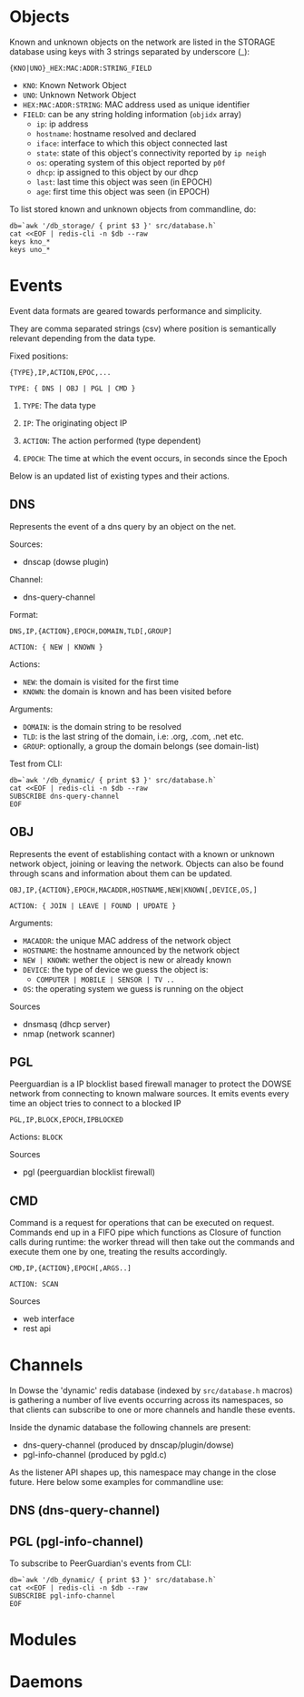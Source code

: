 # Objects

Known and unknown objects on the network are listed in the STORAGE
database using keys with 3 strings separated by underscore (_):

```
{KNO|UNO}_HEX:MAC:ADDR:STRING_FIELD
```

 - `KNO`: Known Network Object
 - `UNO`: Unknown Network Object
 - `HEX:MAC:ADDR:STRING`: MAC address used as unique identifier
 - `FIELD`: can be any string holding information (`objidx` array)
   - `ip`: ip address
   - `hostname`: hostname resolved and declared
   - `iface`: interface to which this object connected last
   - `state`: state of this object's connectivity reported by `ip neigh`
   - `os`: operating system of this object reported by `p0f`
   - `dhcp`: ip assigned to this object by our dhcp
   - `last`: last time this object was seen (in EPOCH)
   - `age`: first time this object was seen (in EPOCH)

To list stored known and unknown objects from commandline, do:

```
db=`awk '/db_storage/ { print $3 }' src/database.h`
cat <<EOF | redis-cli -n $db --raw
keys kno_*
keys uno_*
```

# Events

Event data formats are geared towards performance and simplicity.

They are comma separated strings (csv) where position is semantically
relevant depending from the data type.

Fixed positions:
```
{TYPE},IP,ACTION,EPOC,...

TYPE: { DNS | OBJ | PGL | CMD }
```

 1. `TYPE`: The data type

 2. `IP`: The originating object IP

 3. `ACTION`: The action performed (type dependent)

 4. `EPOCH`: The time at which the event occurs, in seconds since the Epoch

Below is an updated list of existing types and their actions.

## DNS

Represents the event of a dns query by an object on the net.

Sources:
- dnscap (dowse plugin)

Channel:
- dns-query-channel

Format:

```
DNS,IP,{ACTION},EPOCH,DOMAIN,TLD[,GROUP]

ACTION: { NEW | KNOWN }
```

Actions:
- `NEW`: the domain is visited for the first time
- `KNOWN`: the domain is known and has been visited before

Arguments:
- `DOMAIN`: is the domain string to be resolved
- `TLD`: is the last string of the domain, i.e: .org, .com, .net etc.
- `GROUP`: optionally, a group the domain belongs (see domain-list)

Test from CLI:
```shell
db=`awk '/db_dynamic/ { print $3 }' src/database.h`
cat <<EOF | redis-cli -n $db --raw
SUBSCRIBE dns-query-channel
EOF
```


## OBJ

Represents the event of establishing contact with a known or unknown network object, joining or leaving the network. Objects can also be found through scans and information about them can be updated.

```
OBJ,IP,{ACTION},EPOCH,MACADDR,HOSTNAME,NEW|KNOWN[,DEVICE,OS,]

ACTION: { JOIN | LEAVE | FOUND | UPDATE }
```

Arguments:
- `MACADDR`: the unique MAC address of the network object
- `HOSTNAME`: the hostname announced by the network object
- `NEW | KNOWN`: wether the object is new or already known
- `DEVICE`: the type of device we guess the object is:
  - `COMPUTER | MOBILE | SENSOR | TV ..`
- `OS`: the operating system we guess is running on the object

Sources
- dnsmasq (dhcp server)
- nmap (network scanner)

## PGL

Peerguardian is a IP blocklist based firewall manager to protect the
DOWSE network from connecting to known malware sources. It emits
events every time an object tries to connect to a blocked IP

```
PGL,IP,BLOCK,EPOCH,IPBLOCKED
```

Actions: `BLOCK`

Sources
- pgl (peerguardian blocklist firewall)

## CMD

Command is a request for operations that can be executed on
request. Commands end up in a FIFO pipe which functions as Closure of
function calls during runtime: the worker thread will then take out
the commands and execute them one by one, treating the results
accordingly.

```
CMD,IP,{ACTION},EPOCH[,ARGS..]

ACTION: SCAN
```

Sources
- web interface
- rest api

# Channels

In Dowse the 'dynamic' redis database (indexed by `src/database.h`
macros) is gathering a number of live events occurring across its
namespaces, so that clients can subscribe to one or more channels and
handle these events.

Inside the dynamic database the following channels are present:

- dns-query-channel (produced by dnscap/plugin/dowse)
- pgl-info-channel  (produced by pgld.c)

As the listener API shapes up, this namespace may change in the close
future. Here below some examples for commandline use:

## DNS (dns-query-channel)


## PGL (pgl-info-channel)

To subscribe to PeerGuardian's events from CLI:

```shell
db=`awk '/db_dynamic/ { print $3 }' src/database.h`
cat <<EOF | redis-cli -n $db --raw
SUBSCRIBE pgl-info-channel
EOF
```


# Modules

# Daemons
